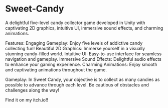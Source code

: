 # Sweet-Candy
A delightful five-level candy collector game developed in Unity with captivating 2D graphics, intuitive UI, immersive sound effects, and charming animations.

Features:
  Engaging Gameplay: Enjoy five levels of addictive candy collecting fun!
  Beautiful 2D Graphics: Immerse yourself in a visually stunning candy-filled world.
  Intuitive UI: Easy-to-use interface for seamless navigation and gameplay.
  Immersive Sound Effects: Delightful audio effects to enhance your gaming experience.
  Charming Animations: Enjoy smooth and captivating animations throughout the game.

Gameplay:
In Sweet Candy, your objective is to collect as many candies as possible to advance through each level. Be cautious of obstacles and challenges along the way!

Find it on my itch.io!!
